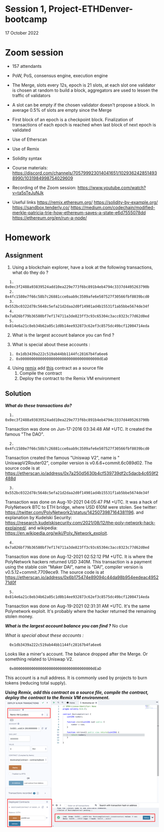 # Session 1, Project-ETHDenver-bootcamp
17 October 2022
# Zoom session

* 157 attendants
* PoW, PoS, consensus engine, execution engine
* The Merge, slots every 12s, epoch is 21 slots, at each slot one validator is chosen at random to build a block, aggregators are used to lessen the traffic of validators
* A slot can be empty if the chosen validator doesn't propose a block. In average 0.5% of slots are empty since the Merge
* First block of an epoch is a checkpoint block. Finalization of transactions of each epoch is reached when last block of next epoch is validated
* Use of Etherscan
* Use of Remix
* Solidity syntax

* Course materials: https://discord.com/channels/705799923014041651/1029362428514938990/1031984998754029609
* Recording of the Zoom session: https://www.youtube.com/watch?v=ta5sTeJuNJk
* Useful links
  https://remix.ethereum.org/
  https://solidity-by-example.org/
  https://sandbox.tenderly.co/
  https://medium.com/codechain/modified-merkle-patricia-trie-how-ethereum-saves-a-state-e6d7555078dd
  https://ethereum.org/en/run-a-node/
# Homework
## Assignment

1. Using a blockchain explorer, have a look at the following transactions, what do they do ?
  ```
	1. 0x0ec3f2488a93839524add10ea229e773f6bc891b4eb4794c3337d4495263790b
	2. 0x4fc1580e7f66c58b7c26881cce0aab9c3509afe6e507527f30566fbf8039bcd0
	3. 0x552bc0322d78c5648c5efa21d2daa2d0f14901ad4b15531f1ab5bbe5674de34f
	4. 0x7a026bf79b36580bf7ef174711a3de823ff3c93c65304c3acc0323c77d62d0ed
	5. 0x814e6a21c8eb34b62a05c1d0b14ee932873c62ef3c8575dc49bcf12004714eda
  ```

2. What is the largest account balance you can find ?

3. What is special about these accounts :
  ```
	1. 0x1db3439a222c519ab44bb1144fc28167b4fa6ee6
	2. 0x000000000000000000000000000000000000dEaD
  ```
4. Using [remix](https://remix.ethereum.org)  add [this](https://gist.github.com/extropyCoder/77487267da199320fb9c852cfde70fb1) contract as a source file 
   	1. Compile the contract
   	2. Deploy the contract to the Remix VM environment

## Solution
_**What do these transactions do?**_
  ```
	1. 0x0ec3f2488a93839524add10ea229e773f6bc891b4eb4794c3337d4495263790b
  ```
Transaction was done on Jun-17-2016 03:34:48 AM +UTC. It created the famous "The DAO". 
  ```
	2. 0x4fc1580e7f66c58b7c26881cce0aab9c3509afe6e507527f30566fbf8039bcd0
  ```
Transaction created the famous "Uniswap V2", name is " UniswapV2Router02", compiler version is v0.6.6+commit.6c089d02. The source code is at https://etherscan.io/address/0x7a250d5630b4cf539739df2c5dacb4c659f2488d 
  ```
	3. 0x552bc0322d78c5648c5efa21d2daa2d0f14901ad4b15531f1ab5bbe5674de34f
  ```
Transaction was done on Aug-10-2021 04:05:47 PM +UTC. It was a hack of PolyNetwork BTC to ETH bridge, where USD 610M were stolen. See twitter: https://twitter.com/PolyNetwork2/status/1425073987164381196. and explanation by Kudelski Security: https://research.kudelskisecurity.com/2021/08/12/the-poly-network-hack-explained/. and wikipedia: https://en.wikipedia.org/wiki/Poly_Network_exploit.
  ```
	4. 0x7a026bf79b36580bf7ef174711a3de823ff3c93c65304c3acc0323c77d62d0ed
  ```
Transaction was done on Aug-12-2021 02:52:12 PM +UTC. It is where the PolyNetwork hackers returned USD 340M. This transaction is a payment using the stable coin "Maker DAI", name is "DAI", compiler version is v0.5.12+commit.7709ece9. The source code is at https://etherscan.io/address/0x6b175474e89094c44da98b954eedeac495271d0f 
  ```
	5. 0x814e6a21c8eb34b62a05c1d0b14ee932873c62ef3c8575dc49bcf12004714eda
  ```
Transaction was done on Aug-19-2021 02:31:31 AM +UTC. It's the same Polynetwork exploit. It's probably where the hacker returned the remaining stolen money.

_**What is the largest account balance you can find ?**_
No clue

_What is special about these accounts :_
  ```
	0x1db3439a222c519ab44bb1144fc28167b4fa6ee6
  ```
Looks like a miner's account. The balance dropped after the Merge. Or something related to Uniswap V2.
  ```
	0x000000000000000000000000000000000000dEaD
  ```
This account is a null address. It is commonly used by projects to burn tokens (reducing total supply).

_**Using Remix, add this contract as a source file, compile the contract, deploy the contract to the Remix VM environment.**_
![screen shot of Remix](homework2_solution.png)